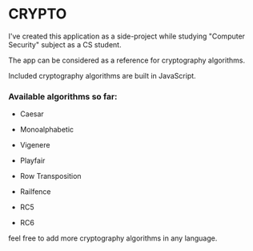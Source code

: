# CRYPTO
I've created this application as a side-project while studying "Computer Security" subject as a CS student.

The app can be considered as a reference for cryptography algorithms.

Included cryptography algorithms are built in JavaScript.

### Available algorithms so far:

* Caesar

* Monoalphabetic

* Vigenere

* Playfair

* Row Transposition

* Railfence

* RC5

* RC6

feel free to add more cryptography algorithms in any language.
